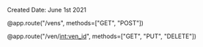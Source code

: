 Created Date: June 1st 2021

@app.route("/vens", methods=["GET", "POST"])



@app.route("/ven/<int:ven_id>", methods=["GET", "PUT", "DELETE"])